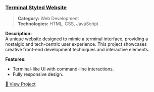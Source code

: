 ### [Terminal Styled Website](https://github.com/dan260/terminal-website)
> **Category:** Web Development  
> **Technologies:** HTML, CSS, JavaScript

**Description:**  
A unique website designed to mimic a terminal interface, providing a nostalgic and tech-centric user experience. This project showcases creative front-end development techniques and interactive elements.

**Features:**
- Terminal-like UI with command-line interactions.
- Fully responsive design.

[🔗 View Project](https://dan260.github.io/terminal-website/)

